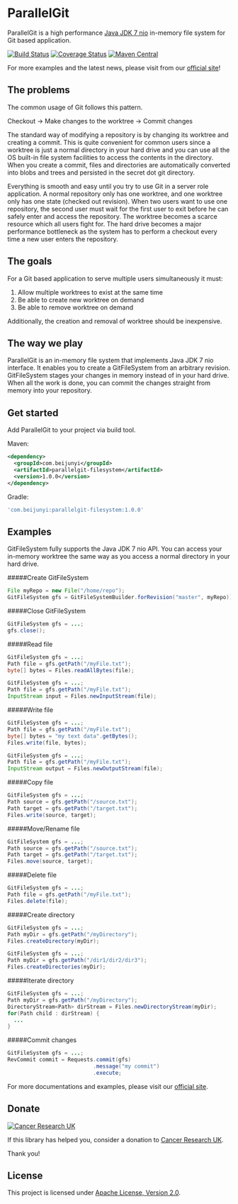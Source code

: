 ParallelGit
===========

ParallelGit is a high performance [Java JDK 7 nio](https://docs.oracle.com/javase/tutorial/essential/io/fileio.html) in-memory file system for Git based application.

[![Build Status](https://travis-ci.org/beijunyi/ParallelGit.svg?branch=master)](https://travis-ci.org/beijunyi/ParallelGit)
[![Coverage Status](https://coveralls.io/repos/beijunyi/ParallelGit/badge.svg?branch=master&service=github)](https://coveralls.io/github/beijunyi/ParallelGit?branch=master)
[![Maven Central](https://maven-badges.herokuapp.com/maven-central/com.beijunyi/parallelgit/badge.svg)](https://maven-badges.herokuapp.com/maven-central/com.beijunyi/parallelgit)

For more examples and the latest news, please visit from our [official site](https://beijunyi.github.io/ParallelGit)!


The problems
------------

The common usage of Git follows this pattern.

Checkout -> Make changes to the worktree -> Commit changes

The standard way of modifying a repository is by changing its worktree and creating a commit. This is quite convenient for common users since a worktree is just a normal directory in your hard drive and you can use all the OS built-in file system facilities to access the contents in the directory. When you create a commit, files and directories are automatically converted into blobs and trees and persisted in the secret dot git directory.

Everything is smooth and easy until you try to use Git in a server role application. A normal repository only has one worktree, and one worktree only has one state (checked out revision). When two users want to use one repository, the second user must wait for the first user to exit before he can safely enter and access the repository. The worktree becomes a scarce resource which all users fight for. The hard drive becomes a major performance bottleneck as the system has to perform a checkout every time a new user enters the repository.


The goals
---------

For a Git based application to serve multiple users simultaneously it must:

1. Allow multiple worktrees to exist at the same time
2. Be able to create new worktree on demand
3. Be able to remove worktree on demand

Additionally, the creation and removal of worktree should be inexpensive.


The way we play
---------------

ParallelGit is an in-memory file system that implements Java JDK 7 nio interface. It enables you to create a GitFileSystem from an arbitrary revision. GitFileSystem stages your changes in memory instead of in your hard drive. When all the work is done, you can commit the changes straight from memory into your repository.


Get started
-----------

Add ParallelGit to your project via build tool.

Maven:

```xml
<dependency>
  <groupId>com.beijunyi</groupId>
  <artifactId>parallelgit-filesystem</artifactId>
  <version>1.0.0</version>
</dependency>
```

Gradle:

```gradle
'com.beijunyi:parallelgit-filesystem:1.0.0'
```

Examples
--------

GitFileSystem fully supports the Java JDK 7 nio API. You can access your in-memory worktree the same way as you access a normal directory in your hard drive.

#####Create GitFileSystem
```java
File myRepo = new File("/home/repo");
GitFileSystem gfs = GitFileSystemBuilder.forRevision("master", myRepo));
```

#####Close GitFileSystem
```java
GitFileSystem gfs = ...;
gfs.close();
```

#####Read file
```java
GitFileSystem gfs = ...;
Path file = gfs.getPath("/myFile.txt");
byte[] bytes = Files.readAllBytes(file);
```

```java
GitFileSystem gfs = ...;
Path file = gfs.getPath("/myFile.txt");
InputStream input = Files.newInputStream(file);
```

#####Write file
```java
GitFileSystem gfs = ...;
Path file = gfs.getPath("/myFile.txt");
byte[] bytes = "my text data".getBytes();
Files.write(file, bytes);
```

```java
GitFileSystem gfs = ...;
Path file = gfs.getPath("/myFile.txt");
InputStream output = Files.newOutputStream(file);
```

#####Copy file
```java
GitFileSystem gfs = ...;
Path source = gfs.getPath("/source.txt");
Path target = gfs.getPath("/target.txt");
Files.write(source, target);
```
 
#####Move/Rename file
```java
GitFileSystem gfs = ...;
Path source = gfs.getPath("/source.txt");
Path target = gfs.getPath("/target.txt");
Files.move(source, target);
```

#####Delete file
```java
GitFileSystem gfs = ...;
Path file = gfs.getPath("/myFile.txt");
Files.delete(file);
```

#####Create directory
```java
GitFileSystem gfs = ...;
Path myDir = gfs.getPath("/myDirectory");
Files.createDirectory(myDir);
```

```java
GitFileSystem gfs = ...;
Path myDir = gfs.getPath("/dir1/dir2/dir3");
Files.createDirectories(myDir);
```

#####Iterate directory
```java
GitFileSystem gfs = ...;
Path myDir = gfs.getPath("/myDirectory");
DirectoryStream<Path> dirStream = Files.newDirectoryStream(myDir);
for(Path child : dirStream) {
  ...
}
```

#####Commit changes
```java
GitFileSystem gfs = ...;
RevCommit commit = Requests.commit(gfs)
                           .message("my commit")
                           .execute;
```

For more documentations and examples, please visit our [official site](https://beijunyi.github.io/ParallelGit/#/examples).


Donate
------
[![Cancer Research UK](http://www.cancerresearchuk.org/sites/all/themes/custom/cruk/logo.png)](http://www.cancerresearchuk.org/support-us/donate)

If this library has helped you, consider a donation to [Cancer Research UK](http://www.cancerresearchuk.org/support-us/donate).

Thank you!


License
-------
This project is licensed under [Apache License, Version 2.0](http://opensource.org/licenses/apache-2.0).